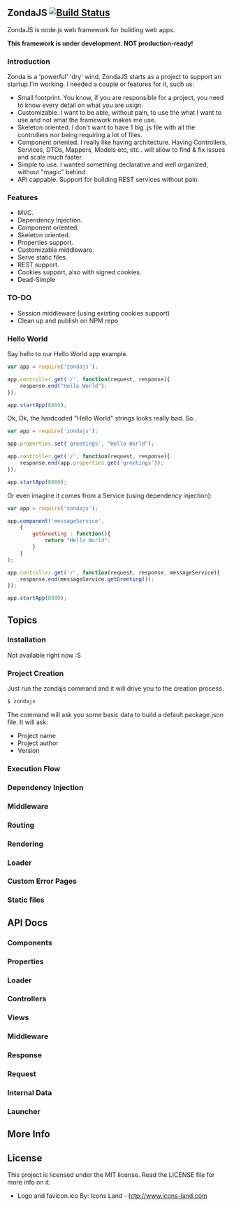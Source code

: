 ## ZondaJS [![Build Status](https://travis-ci.org/chuqui/zondajs.png?branch=master)](https://travis-ci.org/chuqui/zondajs)

ZondaJS is node.js web framework for building web apps.

<b>This framework is under development. NOT production-ready!</b>

### Introduction
Zonda is a 'powerful' 'dry' wind.
ZondaJS starts as a project to support an startup I'm working. I needed a couple or features for it, such us:
- Small footprint. You know, if you are responsible for a project, you need to know every detail on what you are usign.
- Customizable. I want to be able, without pain, to use the what I want to use and not what the framework makes me use.
- Skeleton oriented. I don't want to have 1 big .js file with all the controllers nor being requiring a lot of files.
- Component oriented. I really like having architecture. Having Controllers, Services, DTOs, Mappers, Models etc, etc.. will allow to find & fix issues and scale much faster.
- Simple to use. I wanted something declarative and well organized, without "magic" behind.
- API cappable. Support for building REST services without pain.

### Features
- MVC.
- Dependency Injection.
- Component oriented.
- Skeleton oriented.
- Properties support.
- Customizable middleware.
- Serve static files.
- REST support.
- Cookies support, also with signed cookies.
- Dead-Simple

### TO-DO
- Session middleware (using existing cookies support)
- Clean up and publish on NPM repo

### Hello World

Say hello to our Hello World app example.

```javascript
var app = require('zondajs');

app.controller.get('/', function(request, response){
    response.end("Hello World");
});

app.startApp(8080);
```

Ok, Ok, the hardcoded "Hello World" strings looks really bad. So..
```javascript
var app = require('zondajs');

app.properties.set('greetings', "Hello World");

app.controller.get('/', function(request, response){
    response.end(app.properties.get('greetings'));
});

app.startApp(8080);
```

Or even imagine it comes from a Service (using dependency injection):

```javascript
var app = require('zondajs');

app.component('messageService', 
	{
		getGreeting : function(){
			return "Hello World":
		}
	}
);

app.controller.get('/', function(request, response, messageService){
    response.end(messageService.getGreeting());
});

app.startApp(8080);
```

## Topics
### Installation

Not available right now :S

### Project Creation

Just run the zondajs command and it will drive you to the creation process.

```sh
$ zondajs
```

The command will ask you some basic data to build a default package.json file.
It will ask:
- Project name
- Project author
- Version

### Execution Flow
### Dependency Injection
### Middleware
### Routing
### Rendering
### Loader
### Custom Error Pages
### Static files

## API Docs
### Components
### Properties
### Loader
### Controllers
### Views
### Middleware
### Response
### Request
### Internal Data
### Launcher

## More Info
## License

This project is licensed under the MIT license. Read the LICENSE file for more info on it.
- Logo and favicon.ico By: Icons Land - http://www.icons-land.com
